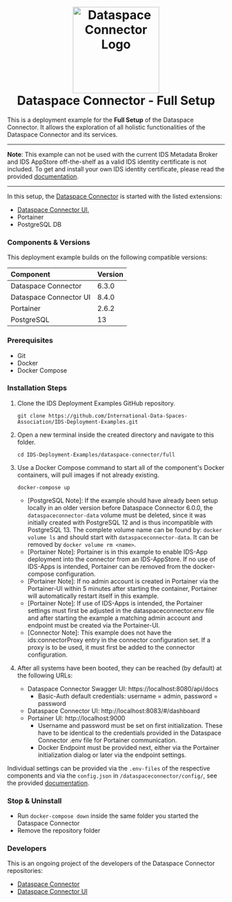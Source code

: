 <h1 align="center">
  <br>
  <a href="https://dataspace-connector.de/dsc_logo.svg"><img src="https://dataspace-connector.de/dsc_logo.svg" alt="Dataspace Connector Logo" width="200"></a>
  <br>
      Dataspace Connector - Full Setup
  <br>
</h1>

This is a deployment example for the **Full Setup** of the Dataspace Connector. It allows the exploration of all holistic functionalities of the Dataspace Connector and its services. 

---

**Note**: 
This example can not be used with the current IDS Metadata Broker and IDS AppStore off-the-shelf as a valid IDS identity certificate is not included. 
To get and install your own IDS identity certificate, please read the provided [documentation](https://international-data-spaces-association.github.io/DataspaceConnector/).

---

In this setup, the [Dataspace Connector](https://github.com/International-Data-Spaces-Association/DataspaceConnector) is started with the listed extensions:
* [Dataspace Connector UI](https://github.com/International-Data-Spaces-Association/DataspaceConnectorUI), 
* Portainer
* PostgreSQL DB

### Components & Versions
This deployment example builds on the following compatible versions:

| Component | Version |
|:----------|:--------|
| Dataspace Connector | 6.3.0 |
| Dataspace Connector UI | 8.4.0 |
| Portainer | 2.6.2 |
| PostgreSQL | 13 |

### Prerequisites
  - Git
  - Docker
  - Docker Compose

### Installation Steps
1. Clone the IDS Deployment Examples GitHub repository.
    ```
    git clone https://github.com/International-Data-Spaces-Association/IDS-Deployment-Examples.git
    ```
2. Open a new terminal inside the created directory and navigate to this folder.
    ```
    cd IDS-Deployment-Examples/dataspace-connector/full
    ```
3. Use a Docker Compose command to start all of the component's Docker containers, will pull images if not already existing.
   ```
   docker-compose up
   ```    
   - [PostgreSQL Note]: If the example should have already been setup locally in an older version before Dataspace Connector 6.0.0, 
     the `dataspaceconnector-data` volume must be deleted, since it was initially created with PostgreSQL 12 and is 
     thus incompatible with PostgreSQL 13. 
     The complete volume name can be found by: `docker volume ls` and should start with `dataspaceconnector-data`. 
     It can be removed by `docker volume rm <name>`.
   - [Portainer Note]: Portainer is in this example to enable IDS-App deployment into the connector from an IDS-AppStore. If no use of IDS-Apps is intended, Portainer can be removed from the docker-compose configuration.
   - [Portainer Note]: If no admin account is created in Portainer via the Portainer-UI within 5 minutes after starting the container, Portainer will automatically restart itself in this example.
   - [Portainer Note]: If use of IDS-Apps is intended, the Portainer settings must first be adjusted in the dataspaceconnector.env file and after starting the example a matching admin account and endpoint must be created via the Portainer-UI.
   - [Connector Note]: This example does not have the ids:connectorProxy entry in the connector configuration set. If a proxy is to be used, it must first be added to the connector configuration.
   
4. After all systems have been booted, they can be reached (by default) at the following URLs:
   - Dataspace Connector Swagger UI: https://localhost:8080/api/docs
     - Basic-Auth default credentials: username = admin, password = password
   - Dataspace Connector UI: http://localhost:8083/#/dashboard
   - Portainer UI: http://localhost:9000
     - Username and password must be set on first initialization. These have to be identical to the credentials provided in the Dataspace Connector .env file for Portainer communication.
     - Docker Endpoint must be provided next, either via the Portainer initialization dialog or later via the endpoint settings.

Individual settings can be provided via the `.env-files` of the respective components and via the `config.json` in `/dataspaceconnector/config/`, see the provided [documentation](https://international-data-spaces-association.github.io/DataspaceConnector/).

### Stop & Uninstall
  - Run `docker-compose down` inside the same folder you started the Dataspace Connector
  - Remove the repository folder

### Developers
This is an ongoing project of the developers of the Dataspace Connector repositories:
* [Dataspace Connector](https://github.com/International-Data-Spaces-Association/DataspaceConnector)
* [Dataspace Connector UI](https://github.com/International-Data-Spaces-Association/DataspaceConnectorUI)
